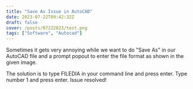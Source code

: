 ```yaml
---
title: "Save As Issue in AutoCAD"
date: 2023-07-22T09:42:32Z
draft: false
cover: /posts/07222023/test.png
tags: ["Software", "Autocad"]
---
```


Sometimes it gets very annoying while we want to do "Save As" in our AutoCAD file and a prompt popout to enter the file format as shown in the given image.
<!-- More -->

The solution is to type FILEDIA in your command line and press enter. Type number 1 and press enter. Issue resolved!

